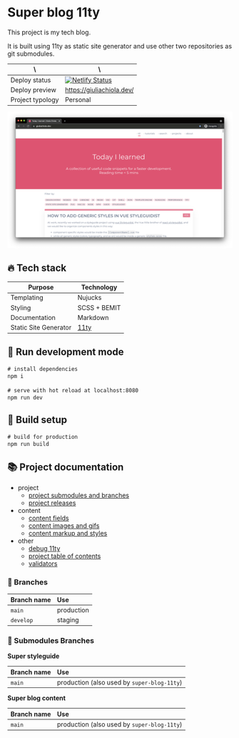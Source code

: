 # Super blog 11ty

This project is my tech blog.

It is built using 11ty as static site generator and use other two repositories as git submodules.

| \                | \                                                                                                                                                                      |
|------------------|------------------------------------------------------------------------------------------------------------------------------------------------------------------------|
| Deploy status	         | [![Netlify Status](https://api.netlify.com/api/v1/badges/418bc946-0474-46c4-9bc3-48031743a7ef/deploy-status)](https://app.netlify.com/sites/blog-giuliachiola/deploys) |
| Deploy preview   | https://giuliachiola.dev/                                                                                                                                              |
| Project typology | Personal                                                                                                                                                               |

![project preview](docs/project-preview.png)

## 🔥 Tech stack

| Purpose               | Technology                               |
|-----------------------|------------------------------------------|
| Templating            | Nujucks                                  |
| Styling               | SCSS + BEMIT                             |
| Documentation         | Markdown                                 |
| Static Site Generator | [11ty](https://github.com/11ty/eleventy) |

## 🌊 Run development mode

```shell
# install dependencies
npm i

# serve with hot reload at localhost:8080
npm run dev
```

## 🧳 Build setup

```shell
# build for production
npm run build
```

## 📚 Project documentation

- project
  - [project submodules and branches](docs/project-submodules.md)
  - [project releases](docs/project-releases.md)
- content
  - [content fields](docs/content-fields.md)
  - [content images and gifs](docs/content-images-gifs.md)
  - [content markup and styles](docs/content-markup.md)
- other
  - [debug 11ty](docs/debug-11ty.md)
  - [project table of contents](docs/table-of-contents.md)
  - [validators](docs/validators.md)

### 🌿 Branches

| Branch name | Use        |
|:------------|:-----------|
| `main`      | production |
| `develop`   | staging    |

### 🌿 Submodules Branches

**Super styleguide**

| Branch name | Use                                         |
|:------------|:--------------------------------------------|
| `main`      | production (also used by `super-blog-11ty`) |

**Super blog content**

| Branch name | Use                                         |
|:------------|:--------------------------------------------|
| `main`      | production (also used by `super-blog-11ty`) |
